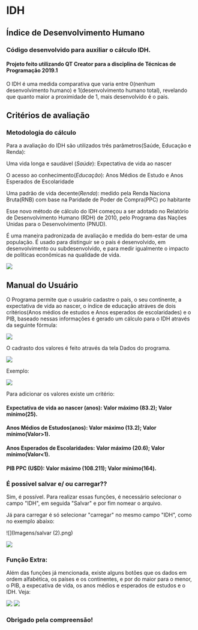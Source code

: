 <h1>IDH</h1>
<h2>Índice de Desenvolvimento Humano</h2>
<h3>Código desenvolvido para auxiliar o cálculo IDH.</h3>
<h4>Projeto feito utilizando QT Creator para a disciplina de Técnicas de Programação 2019.1</h4>

O IDH é uma medida comparativa que varia entre 0(nenhum desenvolvimento humano) e 1(desenvolvimento humano total), revelando que quanto maior a proximidade de 1, mais desenvolvido é o pais.


<h2>Critérios de avaliação</h2>

<h3>Metodologia do cálculo</h3>

Para a avaliação do IDH são utilizados três parâmetros(Saúde, Educação e Renda):

Uma vida longa e saudável (*Saúde*): Expectativa de vida ao nascer</p>
O acesso ao conhecimento(*Educação*): Anos Médios de Estudo e Anos Esperados de Escolaridade </p>
Uma padrão de vida decente(*Renda*): medido pela Renda Naciona Bruta(RNB) com base na Paridade de Poder de Compra(PPC) po habitante

Esse novo método de cálculo do IDH começou a ser adotado no Relatório de Desenvolvimento Humano (RDH) de 2010, pelo Programa das Nações Unidas para o Desenvolvimento (PNUD).

É uma maneira padronizada de avaliação e medida do bem-estar de uma população. É usado para distinguir se o país é desenvolvido, em desenvolvimento ou subdesenvolvido, e para medir igualmente o impacto de políticas econômicas na qualidade de vida.

![](Imagens/classificacao.png)

<h2>Manual do Usuário</h2>


O Programa permite que o usuário cadastre o país, o seu continente, a expectativa de vida ao nascer, o índice de educação atráves de dois critérios(Anos médios de estudos e Anos esperados de escolaridades) e o PIB, baseado nessas informações é gerado um cálculo para o IDH através da seguinte fórmula:

![](Imagens/calculo.png)

O cadrasto dos valores é feito através da tela Dados do programa.

![](Imagens/layout.png)

Exemplo:

![](Imagens/valores.png)

Para adicionar os valores existe um critério:

<h4> Expectativa de vida ao nascer (anos): Valor máximo (<b>83.2</b>); Valor mínimo(<b>25</b>). </h4>
<h4> Anos Médios de Estudos(anos): Valor máximo (<b>13.2</b>); Valor mínimo(<b>Valor>1</b>). </h4>
<h4> Anos Esperados de Escolaridades: Valor máximo (<b>20.6</b>); Valor mínimo(<b>Valor<1</b>). </h4>
<h4> PIB PPC (U$D): Valor máximo (<b>108.211</b>); Valor mínimo(<b>164</b>). </h4>
  
 <h3> É possivel salvar e/ ou carregar?? </h3>
     <p>Sim, é possível. Para realizar essas funções, é necessário selecionar o campo "IDH", em seguida "Salvar" e por fim nomear o arquivo.</p>
     <p>Já para carregar é só selecionar "carregar" no mesmo campo "IDH", como no exemplo abaixo:</p>
 
 ![](Imagens/salvar (2).png)
 
 ![](Imagens/salvar1.png)
 
   <h3> Função Extra: </h3>
   
  Além das funções já mencionada, existe alguns botões que os dados em ordem alfabética, os países e os continentes, e por do maior para o menor, o PIB, a expecativa de vida, os anos médios e esperados de estudos e o IDH. Veja:
  
 ![](Imagens/ordenado.png)
 ![](Imagens/ordenadorporIDH.png)


<h3>Obrigado pela compreensão!</h3>


